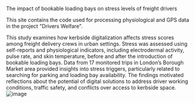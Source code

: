 The impact of bookable loading bays on stress levels of freight drivers

This site contains the code used for processing physiological and GPS data in the project "Drivers Welfare". 

This study examines how kerbside digitalization affects stress scores among freight delivery crews in urban settings. Stress was assessed using self-reports and physiological indicators, including electrodermal activity, pulse rate, and skin temperature, before and after the introduction of bookable loading bays. Data from 17 monitored trips in London’s Borough Market area provided insights into stress triggers, particularly related to searching for parking and loading bay availability. The findings motivated reflections about the potential of digital solutions to address driver working conditions, traffic safety, and conflicts over access to kerbside space.![image](https://github.com/user-attachments/assets/13600f12-c190-44da-8c11-90bf04110dba)

